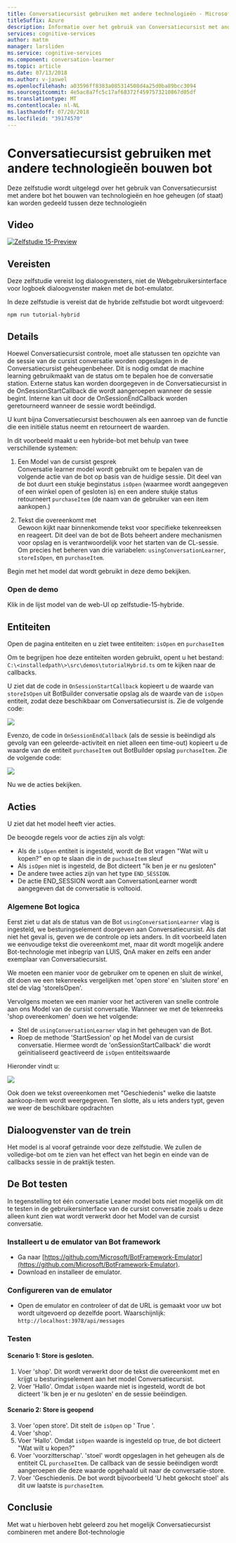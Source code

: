 ```yaml
---
title: Conversatiecursist gebruiken met andere technologieën - Microsoft Cognitive Services bouwen bot | Microsoft Docs
titleSuffix: Azure
description: Informatie over het gebruik van Conversatiecursist met andere technologieën bouwen bot.
services: cognitive-services
author: mattm
manager: larsliden
ms.service: cognitive-services
ms.component: conversation-learner
ms.topic: article
ms.date: 07/13/2018
ms.author: v-jaswel
ms.openlocfilehash: a03596ff8383a085314508d4a25d0ba89bcc3094
ms.sourcegitcommit: 4e5ac8a7fc5c17af68372f4597573210867d05df
ms.translationtype: MT
ms.contentlocale: nl-NL
ms.lasthandoff: 07/20/2018
ms.locfileid: "39174570"
---
```

# <a name="how-to-use-conversation-learner-with-other-bot-building-technologies"></a>Conversatiecursist gebruiken met andere technologieën bouwen bot

Deze zelfstudie wordt uitgelegd over het gebruik van Conversatiecursist met andere bot het bouwen van technologieën en hoe geheugen (of staat) kan worden gedeeld tussen deze technologieën 

## <a name="video"></a>Video

[![Zelfstudie 15-Preview](http://aka.ms/cl-tutorial-15-preview)](http://aka.ms/blis-tutorial-15)

## <a name="requirements"></a>Vereisten
Deze zelfstudie vereist log dialoogvensters, niet de Webgebruikersinterface voor logboek dialoogvenster maken met de bot-emulator.  

In deze zelfstudie is vereist dat de hybride zelfstudie bot wordt uitgevoerd:

    npm run tutorial-hybrid

## <a name="details"></a>Details

Hoewel Conversatiecursist controle, moet alle statussen ten opzichte van de sessie van de cursist conversatie worden opgeslagen in de Conversatiecursist geheugenbeheer. Dit is nodig omdat de machine learning gebruikmaakt van de status om te bepalen hoe de conversatie station. Externe status kan worden doorgegeven in de Conversatiecursist in de OnSessionStartCallback die wordt aangeroepen wanneer de sessie begint. Interne kan uit door de OnSessionEndCallback worden geretourneerd wanneer de sessie wordt beëindigd.

U kunt bijna Conversatiecursist beschouwen als een aanroep van de functie die een initiële status neemt en retourneert de waarden.

In dit voorbeeld maakt u een hybride-bot met behulp van twee verschillende systemen:
1. Een Model van de cursist gesprek <br />
Conversatie learner model wordt gebruikt om te bepalen van de volgende actie van de bot op basis van de huidige sessie.
Dit deel van de bot duurt een stukje beginstatus `isOpen` (waarmee wordt aangegeven of een winkel open of gesloten is) en een andere stukje status retourneert `purchaseItem` (de naam van de gebruiker van een item aankopen.)

2. Tekst die overeenkomt met <br />
Gewoon kijkt naar binnenkomende tekst voor specifieke tekenreeksen en reageert.
Dit deel van de bot de Bots beheert andere mechanismen voor opslag en is verantwoordelijk voor het starten van de CL-sessie. Om precies het beheren van drie variabelen: `usingConversationLearner`, `storeIsOpen`, en `purchaseItem`.

Begin met het model dat wordt gebruikt in deze demo bekijken.

### <a name="open-the-demo"></a>Open de demo

Klik in de lijst model van de web-UI op zelfstudie-15-hybride.

## <a name="entities"></a>Entiteiten

Open de pagina entiteiten en u ziet twee entiteiten: `isOpen` en `purchaseItem`

Om te begrijpen hoe deze entiteiten worden gebruikt, opent u het bestand: `C:\<installedpath\>\src\demos\tutorialHybrid.ts` om te kijken naar de callbacks.

U ziet dat de code in `OnSessionStartCallback` kopieert u de waarde van `storeIsOpen` uit BotBuilder conversatie opslag als de waarde van de `isOpen` entiteit, zodat deze beschikbaar om Conversatiecursist is. Zie de volgende code:

![](../media/tutorial17_sessionstart.PNG)

Evenzo, de code in `OnSessionEndCallback` (als de sessie is beëindigd als gevolg van een geleerde-activiteit en niet alleen een time-out) kopieert u de waarde van de entiteit `purchaseItem` out BotBuilder opslag `purchaseItem`. Zie de volgende code:

![](../media/tutorial17_sessionend.PNG)

Nu we de acties bekijken.

## <a name="actions"></a>Acties

U ziet dat het model heeft vier acties.

De beoogde regels voor de acties zijn als volgt:

- Als de `isOpen` entiteit is ingesteld, wordt de Bot vragen "Wat wilt u kopen?" en op te slaan die in de `puchaseItem` sleuf
- Als `isOpen` niet is ingesteld, de Bot dicteert "Ik ben je er nu gesloten"
- De andere twee acties zijn van het type `END_SESSION`.
- De actie END_SESSION wordt aan ConversationLearner wordt aangegeven dat de conversatie is voltooid.

### <a name="overall-bot-logic"></a>Algemene Bot logica

Eerst ziet u dat als de status van de Bot `usingConversationLearner` vlag is ingesteld, we besturingselement doorgeven aan Conversatiecursist. Als dat niet het geval is, geven we de controle op iets anders.  In dit voorbeeld laten we eenvoudige tekst die overeenkomt met, maar dit wordt mogelijk andere Bot-technologie met inbegrip van LUIS, QnA maker en zelfs een ander exemplaar van Conversatiecursist.

We moeten een manier voor de gebruiker om te openen en sluit de winkel, dit doen we een tekenreeks vergelijken met 'open store' en 'sluiten store' en stel de vlag 'storeIsOpen'.

Vervolgens moeten we een manier voor het activeren van snelle controle aan ons Model van de cursist conversatie. Wanneer we met de tekenreeks 'shop overeenkomen' doen we het volgende:
- Stel de `usingConversationLearner` vlag in het geheugen van de Bot.
- Roep de methode 'StartSession' op het Model van de cursist conversatie.  Hiermee wordt de 'onSessionStartCallback' die wordt geïnitialiseerd geactiveerd de `isOpen` entiteitswaarde

Hieronder vindt u:

![](../media/tutorial17_useConversationLearner.PNG)

Ook doen we tekst overeenkomen met "Geschiedenis" welke die laatste aankoop-item wordt weergegeven.
Ten slotte, als u iets anders typt, geven we weer de beschikbare opdrachten

## <a name="train-dialog"></a>Dialoogvenster van de trein

Het model is al vooraf getrainde voor deze zelfstudie.  We zullen de volledige-bot om te zien van het effect van het begin en einde van de callbacks sessie in de praktijk testen.

## <a name="testing-the-bot"></a>De Bot testen

In tegenstelling tot één conversatie Leaner model bots niet mogelijk om dit te testen in de gebruikersinterface van de cursist conversatie zoals u deze alleen kunt zien wat wordt verwerkt door het Model van de cursist conversatie.

### <a name="install-the-bot-framework-emulator"></a>Installeert u de emulator van Bot framework

- Ga naar [https://github.com/Microsoft/BotFramework-Emulator](https://github.com/Microsoft/BotFramework-Emulator).
- Download en installeer de emulator.

### <a name="configure-the-emulator"></a>Configureren van de emulator

- Open de emulator en controleer of dat de URL is gemaakt voor uw bot wordt uitgevoerd op dezelfde poort. Waarschijnlijk: `http://localhost:3978/api/messages`

### <a name="test"></a>Testen 

#### <a name="scenario-1-store-is-closed"></a>Scenario 1: Store is gesloten.
1. Voer 'shop'. Dit wordt verwerkt door de tekst die overeenkomt met en krijgt u besturingselement aan het model Conversatiecursist.
2. Voer 'Hallo'.  Omdat `isOpen` waarde niet is ingesteld, wordt de bot dicteert 'Ik ben je er nu gesloten' en de sessie beëindigen.

#### <a name="scenario-2-store-is-open"></a>Scenario 2: Store is geopend
3. Voer 'open store'.  Dit stelt de `isOpen` op ' True '.
4. Voer 'shop'.
5. Voer 'Hallo'.  Omdat `isOpen` waarde is ingesteld op true, de bot dicteert "Wat wilt u kopen?"
6. Voer 'voorzitterschap'. 'stoel' wordt opgeslagen in het geheugen als de entiteit CL `purchaseItem`. De callback van de sessie beëindigen wordt aangeroepen die deze waarde opgehaald uit naar de conversatie-store.
7. Voer 'Geschiedenis.  De bot wordt bijvoorbeeld 'U hebt gekocht stoel' als dit uw laatste is `purchaseItem`.

## <a name="conclusion"></a>Conclusie

Met wat u hierboven hebt geleerd zou het mogelijk Conversatiecursist combineren met andere Bot-technologie
